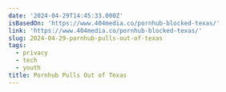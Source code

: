 ```yaml
---
date: '2024-04-29T14:45:33.000Z'
isBasedOn: 'https://www.404media.co/pornhub-blocked-texas/'
link: 'https://www.404media.co/pornhub-blocked-texas/'
slug: 2024-04-29-pornhub-pulls-out-of-texas
tags:
  - privacy
  - tech
  - youth
title: Pornhub Pulls Out of Texas
---
```



